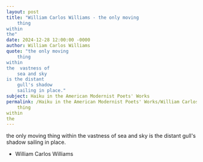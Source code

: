 ```yaml
---
layout: post
title: "William Carlos Williams - the only moving
    thing
within
the"
date: 2024-12-28 12:00:00 -0000
author: William Carlos Williams
quote: "the only moving
    thing
within
the  vastness of
    sea and sky
is the distant
    gull's shadow
    sailing in place."
subject: Haiku in the American Modernist Poets' Works
permalink: /Haiku in the American Modernist Poets' Works/William Carlos Williams/William Carlos Williams - the only moving
    thing
within
the
---
```


the only moving
    thing
within
the  vastness of
    sea and sky
is the distant
    gull's shadow
    sailing in place.

- William Carlos Williams
